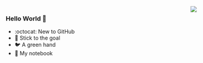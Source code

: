 <img align="right" src="https://github-readme-stats.vercel.app/api?username=soupk&show_icons=true&icon_color=27c968&text_color=d4f4e1&bg_color=333333&hide_title=false&hide_border=true&title_color=ffffff&include_all_commits=true" />

### Hello World 👋
- :octocat:  New to GitHub
- :dart:   Stick to the goal
- :bird:  A green hand
- :ledger:   My notebook

<!--
<img align="left" src="https://github-readme-stats.vercel.app/api/top-langs/?username=soupk&layout=compact" /> -->

<!--
**soupk/soupk** is a ✨ _special_ ✨ repository because its `README.md` (this file) appears on your GitHub profile.

Here are some ideas to get you started:

- 🔭 I’m currently working on ...
- 🌱 I’m currently learning ...
- 👯 I’m looking to collaborate on ...
- 🤔 I’m looking for help with ...
- 💬 Ask me about ...
- 📫 How to reach me: ...
- 😄 Pronouns: ...
- ⚡ Fun fact: ...
-->
